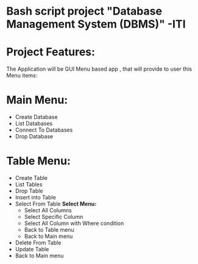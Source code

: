 # Bash script project "Database Management System (DBMS)" -ITI

# Project Features:
The Application will be GUI Menu based app , that will provide to user this Menu items:

# Main Menu:
- Create Database
- List Databases
- Connect To Databases
- Drop Database

# Table Menu:
- Create Table 
- List Tables
- Drop Table
- Insert into Table
- Select From Table
    <b>Select Menu:</b>
    - Select All Columns
    - Select Specific Column
    - Select All Column with Where condition
    - Back to Table menu
    - Back to Main menu
- Delete From Table
- Update Table
- Back to Main menu